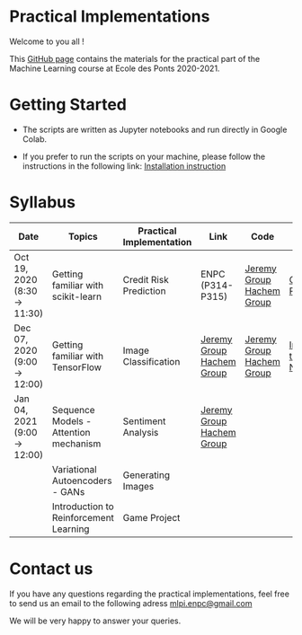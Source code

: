 # Practical Implementations 

Welcome to you all !

This [GitHub page](https://hm-ai.github.io/Practical-Implementations-ENPC/) contains the materials for the practical part of the Machine Learning course at Ecole des Ponts 2020-2021.



# Getting Started
* The scripts are written as Jupyter notebooks and run directly in Google Colab.

* If you prefer to run the scripts on your machine, please follow the instructions in the following link: [Installation instruction](https://colab.research.google.com/drive/1GtAF3kuPGDhxRYacLVUMm5S8f1uBA_oM?usp=sharing)


# Syllabus

| Date  | Topics | Practical Implementation | Link | Code | Solution | 
|----------- | ----------- | ----------- | ----------- | ----------- |----------- |
|Oct 19, 2020 (8:30 -> 11:30) | Getting familiar with scikit-learn | Credit Risk Prediction | ENPC (P314-P315) | [Jeremy Group](https://drive.google.com/file/d/1QJ4RX5mtm48pjhjd9Ukb62f--hk9_Kb8/view?usp=sharing) [Hachem Group](https://drive.google.com/file/d/1mxssZTIm2Q-SaMBoTVTnwYTti2sCCfUz/view?usp=sharing)  | [Credit Risk Prediction](https://drive.google.com/file/d/1rt-pjqh3xMQpmFvG1xNZNpjJdsmhYMIi/view?usp=sharing)  |
|Dec 07, 2020 (9:00 -> 12:00) | Getting familiar with TensorFlow | Image Classification| [Jeremy Group](https://meet.google.com/jpf-nfdc-edf) [Hachem Group](https://meet.google.com/jtn-ebgg-smd) | [Jeremy Group](https://drive.google.com/file/d/1aXtses0VU60e42bOc-lz3bA2u9f2QLIH/view?usp=sharing) [Hachem Group](https://drive.google.com/file/d/1kd3QEJ3t72gF-YQtd1hsBYyjepRKggpo/view?usp=sharing) | [Introduction to Neural Networks](https://drive.google.com/file/d/1blC9b6piH9NMqsUEj63OIvbJJnw0stLX/view?usp=sharing) |
|Jan 04, 2021 (9:00 -> 12:00)| Sequence Models - Attention mechanism | Sentiment Analysis | [Jeremy Group](https://meet.google.com/qdu-ggdd-vuu) [Hachem Group](https://meet.google.com/jyj-tfje-uoq) | | |
| | Variational Autoencoders - GANs | Generating Images | | | |
| | Introduction to Reinforcement Learning | Game Project | | | | 


# Contact us
If you have any questions regarding the practical implementations, feel free to send us an email to the following adress mlpi.enpc@gmail.com

We will be very happy to answer your queries.
